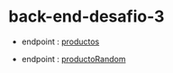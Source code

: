 # back-end-desafio-3

- endpoint : [productos](https://backend-desafios-3.glitch.me/productos)

- endpoint : [productoRandom](https://backend-desafios-3.glitch.me/productoRandom)

